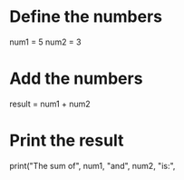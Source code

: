 # Define the numbers
num1 = 5
num2 = 3

# Add the numbers
result = num1 + num2

# Print the result
print("The sum of", num1, "and", num2, "is:", 
